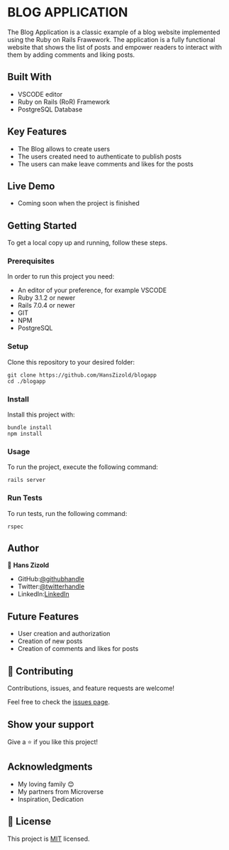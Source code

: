 # BLOG APPLICATION

The Blog Application is a classic example of a blog website implemented using the Ruby on Rails Frawework. 
The application is a fully functional website that shows the list of posts and empower readers to interact with them by adding comments and liking posts.

## Built With

- VSCODE editor
- Ruby on Rails (RoR) Framework
- PostgreSQL Database

## Key Features

- The Blog allows to create users
- The users created need to authenticate to publish posts
- The users can make leave comments and likes for the posts  

## Live Demo

- Coming soon when the project is finished

## Getting Started

To get a local copy up and running, follow these steps.

### Prerequisites

In order to run this project you need:

- An editor of your preference, for example VSCODE
- Ruby 3.1.2 or newer
- Rails 7.0.4 or newer
- GIT
- NPM
- PostgreSQL

### Setup

Clone this repository to your desired folder:

    git clone https://github.com/HansZizold/blogapp
    cd ./blogapp

### Install

Install this project with:

    bundle install
    npm install

### Usage

To run the project, execute the following command:

    rails server

### Run Tests

To run tests, run the following command:

    rspec

## Author

👤 **Hans Zizold**

- GitHub:[@githubhandle](https://github.com/HansZizold) 
- Twitter:[@twitterhandle](https://twitter.com/hanzio27) 
- LinkedIn:[LinkedIn](https://www.linkedin.com/in/hans-paul-zizold-37129037/) 

## Future Features

- User creation and authorization
- Creation of new posts
- Creation of comments and likes for posts

## 🤝 Contributing

Contributions, issues, and feature requests are welcome!

Feel free to check the [issues page](https://github.com/HansZizold/blogapp/issues).

## Show your support

Give a ⭐️ if you like this project!

## Acknowledgments

- My loving family 😊
- My partners from Microverse
- Inspiration, Dedication

## 📝 License

This project is [MIT](./LICENSE.md) licensed.
